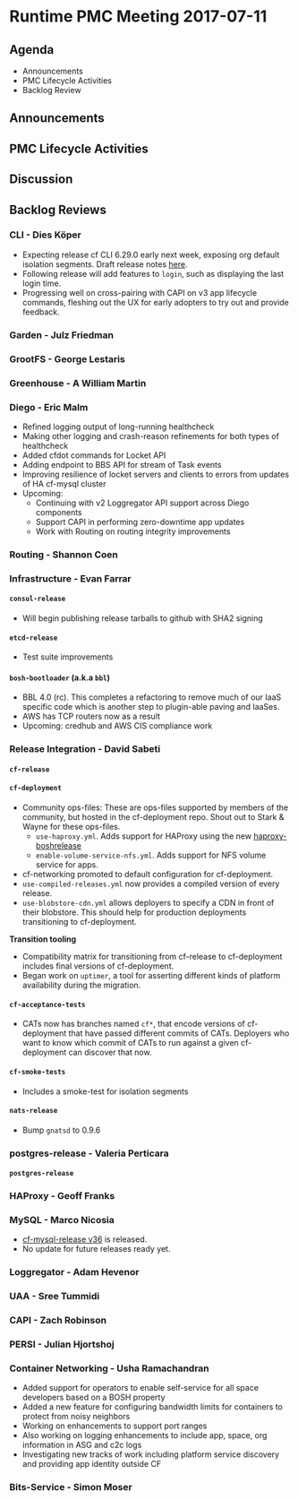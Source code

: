 # Runtime PMC Meeting 2017-07-11

## Agenda

* Announcements
* PMC Lifecycle Activities
* Backlog Review

## Announcements


## PMC Lifecycle Activities


## Discussion


## Backlog Reviews

### CLI - Dies Köper
- Expecting release cf CLI 6.29.0 early next week, exposing org default isolation segments. Draft release notes [here](https://www.pivotaltracker.com/story/show/147558901).
- Following release will add features to `login`, such as displaying the last login time.
- Progressing well on cross-pairing with CAPI on v3 app lifecycle commands, fleshing out the UX for early adopters to try out and provide feedback.


### Garden - Julz Friedman

### GrootFS - George Lestaris


### Greenhouse - A William Martin


### Diego - Eric Malm

- Refined logging output of long-running healthcheck
- Making other logging and crash-reason refinements for both types of healthcheck
- Added cfdot commands for Locket API
- Adding endpoint to BBS API for stream of Task events
- Improving resilience of locket servers and clients to errors from updates of HA cf-mysql cluster
- Upcoming:
  - Continuing with v2 Loggregator API support across Diego components
  - Support CAPI in performing zero-downtime app updates
  - Work with Routing on routing integrity improvements

### Routing - Shannon Coen

### Infrastructure - Evan Farrar

#### `consul-release`
* Will begin publishing release tarballs to github with SHA2 signing

#### `etcd-release`
* Test suite improvements

#### `bosh-bootloader` (a.k.a `bbl`)
* BBL 4.0 (rc). This completes a refactoring to remove much of our IaaS specific code which is another step to plugin-able paving and IaaSes.
* AWS has TCP routers now as a result
* Upcoming: credhub and AWS CIS compliance work

### Release Integration - David Sabeti

#### `cf-release`

#### `cf-deployment`
- Community ops-files: These are ops-files supported by members of the community, but hosted in the cf-deployment repo. Shout out to Stark & Wayne for these ops-files.
  - `use-haproxy.yml`. Adds support for HAProxy using the new [haproxy-boshrelease](https://github.com/cloudfoundry-incubator/haproxy-boshrelease)
  - `enable-volume-service-nfs.yml`. Adds support for NFS volume service for apps.
- cf-networking promoted to default configuration for cf-deployment.
- `use-compiled-releases.yml` now provides a compiled version of every release.
- `use-blobstore-cdn.yml` allows deployers to specify a CDN in front of their blobstore.
  This should help for production deployments transitioning to cf-deployment.

**Transition tooling**
- Compatibility matrix for transitioning from cf-release to cf-deployment includes final versions of cf-deployment.
- Began work on `uptimer`, a tool for asserting different kinds of platform availability during the migration.

#### `cf-acceptance-tests`
- CATs now has branches named `cf*`, that encode versions of cf-deployment that have passed different commits of CATs.
Deployers who want to know which commit of CATs to run against a given cf-deployment can discover that now.

#### `cf-smoke-tests`
- Includes a smoke-test for isolation segments

#### `nats-release`
- Bump `gnatsd` to 0.9.6

### postgres-release - Valeria Perticara

#### `postgres-release`

### HAProxy - Geoff Franks

### MySQL - Marco Nicosia
- [cf-mysql-release v36](https://github.com/cloudfoundry/cf-mysql-release/releases/tag/v36) is released.
- No update for future releases ready yet.

### Loggregator - Adam Hevenor

### UAA - Sree Tummidi

### CAPI - Zach Robinson

### PERSI - Julian Hjortshoj

### Container Networking - Usha Ramachandran
- Added support for operators to enable self-service for all space developers based on a BOSH property
- Added a new feature for configuring bandwidth limits for containers to protect from noisy neighbors
- Working on enhancements to support port ranges
- Also working on logging enhancements to include app, space, org information in ASG and c2c logs
- Investigating new tracks of work including platform service discovery and providing app identity outside CF

### Bits-Service - Simon Moser
